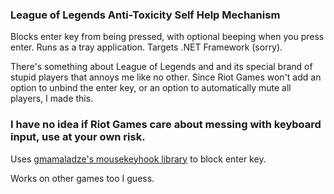 ### League of Legends Anti-Toxicity Self Help Mechanism
Blocks enter key from being pressed, with optional beeping when you press enter. Runs as a tray application. Targets .NET Framework (sorry).

There's something about League of Legends and and its special brand of stupid players that annoys me like no other. Since Riot Games won't add an option to unbind the enter key, or an option to automatically mute all players, I made this.

### I have no idea if Riot Games care about messing with keyboard input, use at your own risk.

Uses [gmamaladze's mousekeyhook library](https://github.com/gmamaladze/globalmousekeyhook) to block enter key.

Works on other games too I guess.

